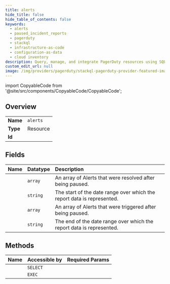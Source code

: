 ```yaml
---
title: alerts
hide_title: false
hide_table_of_contents: false
keywords:
  - alerts
  - paused_incident_reports
  - pagerduty    
  - stackql
  - infrastructure-as-code
  - configuration-as-data
  - cloud inventory
description: Query, manage, and integrate PagerDuty resources using SQL
custom_edit_url: null
image: /img/providers/pagerduty/stackql-pagerduty-provider-featured-image.png
---
```


import CopyableCode from '@site/src/components/CopyableCode/CopyableCode';




## Overview
<table><tbody>
<tr><td><b>Name</b></td><td><code>alerts</code></td></tr>
<tr><td><b>Type</b></td><td>Resource</td></tr>
<tr><td><b>Id</b></td><td><CopyableCode code="pagerduty.paused_incident_reports.alerts" /></td></tr>
</tbody></table>

## Fields
| Name | Datatype | Description |
|:-----|:---------|:------------|
| <CopyableCode code="resolved_after_pause_alerts" /> | `array` | An array of Alerts that were resolved after being paused. |
| <CopyableCode code="since" /> | `string` | The start of the date range over which the report data is represented. |
| <CopyableCode code="triggered_after_pause_alerts" /> | `array` | An array of Alerts that were triggered after being paused. |
| <CopyableCode code="until" /> | `string` | The end of the date range over which the report data is represented. |
## Methods
| Name | Accessible by | Required Params |
|:-----|:--------------|:----------------|
| <CopyableCode code="get_paused_incident_report_alerts" /> | `SELECT` |  |
| <CopyableCode code="_get_paused_incident_report_alerts" /> | `EXEC` |  |
